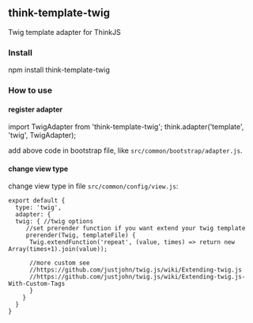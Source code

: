 ## think-template-twig

Twig template adapter for ThinkJS

### Install

  npm install think-template-twig

### How to use

#### register adapter

  import TwigAdapter from 'think-template-twig';
  think.adapter('template', 'twig', TwigAdapter);

add above code in bootstrap file, like `src/common/bootstrap/adapter.js`.

#### change view type

change view type in file `src/common/config/view.js`:

	export default {
	  type: 'twig',
	  adapter: {
	  twig: { //twig options
	  	 //set prerender function if you want extend your twig template
	  	 prerender(Twig, templateFile) {
          Twig.extendFunction('repeat', (value, times) => return new Array(times+1).join(value));

          //more custom see
          //https://github.com/justjohn/twig.js/wiki/Extending-twig.js
          //https://github.com/justjohn/twig.js/wiki/Extending-twig.js-With-Custom-Tags
          }
        }
      }
    }
